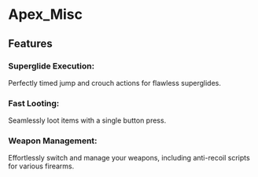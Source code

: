 # Apex_Misc

## Features

### Superglide Execution: 
Perfectly timed jump and crouch actions for flawless superglides.

### Fast Looting: 
Seamlessly loot items with a single button press.

### Weapon Management: 
Effortlessly switch and manage your weapons, including anti-recoil scripts for various firearms.